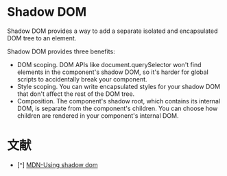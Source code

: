 # Shadow DOM

Shadow DOM provides a way to add a separate isolated and encapsulated DOM tree to an element.

Shadow DOM provides three benefits:

- DOM scoping. DOM APIs like document.querySelector won't find elements in the component's shadow DOM, so it's harder for global scripts to accidentally break your component.
- Style scoping. You can write encapsulated styles for your shadow DOM that don't affect the rest of the DOM tree.
- Composition. The component's shadow root, which contains its internal DOM, is separate from the component's children. You can choose how children are rendered in your component's internal DOM.

# 文献

- [^] [MDN-Using shadow dom](https://developer.mozilla.org/zh-CN/docs/Web/API/Web_components/Using_shadow_DOM)
